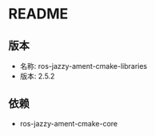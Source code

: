 # README

## 版本

- 名称: ros-jazzy-ament-cmake-libraries
- 版本: 2.5.2

## 依赖

- ros-jazzy-ament-cmake-core